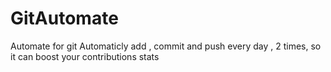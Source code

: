 # GitAutomate
Automate for git
Automaticly add , commit and push every day , 2 times, so it can boost your contributions stats
